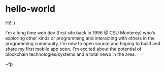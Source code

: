 # hello-world

Hi! :)

I'm a long time web dev (first site back in 1996 @ CSU Monterey) who's exploring other kinds or programming and interacting with others in the programming community. I'm new to open source and hoping to build and share my first mobile app soon. I'm excited about the potential of blockchain technologies/systems and a total newb in the area.

~fp
